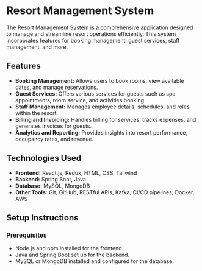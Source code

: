 # Resort Management System

The Resort Management System is a comprehensive application designed to manage and streamline resort operations efficiently. This system incorporates features for booking management, guest services, staff management, and more.

## Features

- **Booking Management:** Allows users to book rooms, view available dates, and manage reservations.
- **Guest Services:** Offers various services for guests such as spa appointments, room service, and activities booking.
- **Staff Management:** Manages employee details, schedules, and roles within the resort.
- **Billing and Invoicing:** Handles billing for services, tracks expenses, and generates invoices for guests.
- **Analytics and Reporting:** Provides insights into resort performance, occupancy rates, and revenue.

## Technologies Used

- **Frontend:** React.js, Redux, HTML, CSS, Tailwind
- **Backend:** Spring Boot, Java
- **Database:** MySQL, MongoDB
- **Other Tools:** Git, GitHub, RESTful APIs, Kafka, CI/CD pipelines, Docker, AWS

## Setup Instructions

### Prerequisites

- Node.js and npm installed for the frontend.
- Java and Spring Boot set up for the backend.
- MySQL or MongoDB installed and configured for the database.
